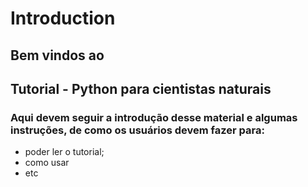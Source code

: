 # Introduction

## Bem vindos ao
## Tutorial - Python para cientistas naturais
### Aqui devem seguir a introdução desse material e algumas instruções, de como os usuários devem fazer para:
* poder ler o tutorial;
* como usar
* etc


